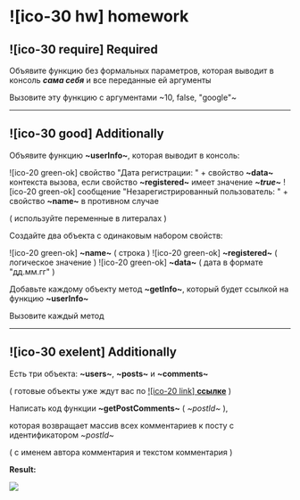 # ![ico-30 hw] homework

## ![ico-30 require] Required

Объявите функцию без формальных параметров, которая выводит в консоль **_сама себя_** и все переданные ей аргументы

Вызовите эту функцию с аргументами ~10, false, "google"~

_____________________

## ![ico-30 good] Additionally

Объявите функцию **~userInfo~**, которая выводит в консоль:

![ico-20 green-ok] свойство "Дата регистрации: " + свойство **~data~** контекста вызова, если свойство **~registered~** имеет значение **_~true~_**
![ico-20 green-ok] сообщение "Незарегистрированный пользователь: " + свойство **~name~** в противном случае

( используйте переменные в литералах )

Создайте два объекта с одинаковым набором свойств:

![ico-20 green-ok] **~name~** ( строка )
![ico-20 green-ok] **~registered~** ( логическое значение )
![ico-20 green-ok] **~data~** ( дата в формате "дд.мм.гг" )

Добавьте каждому объекту метод **~getInfo~**, который будет ссылкой на функцию **~userInfo~**

Вызовите каждый метод

_____________________

## ![ico-30 exelent] Additionally

Есть три объекта: **~users~**, **~posts~** и **~comments~**

( готовые объекты уже ждут вас по [![ico-20 link] **ссылке**](https://garevna.github.io/js-samples/#02) )

Написать код функции **~getPostComments~** ( _~postId~_ ),

которая возвращает массив всех комментариев к посту с идентификатором  _~postId~_

( с именем автора комментария и текстом комментария )

**Result:**

![](http://icecream.me/uploads/ecfe1bff8e5f39ddb2f24ab8504b531e.png)

